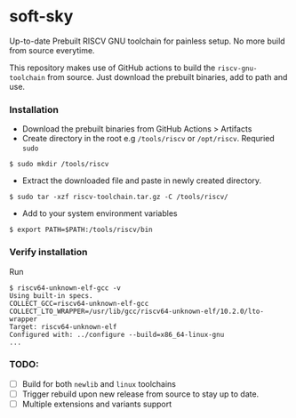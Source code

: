 # soft-sky
Up-to-date Prebuilt RISCV GNU toolchain for painless setup. No more build from source everytime.



This repository makes use of GitHub actions to build the `riscv-gnu-toolchain` from source. Just download the prebuilt binaries, add to path and use.

### Installation
- Download the prebuilt binaries from GitHub Actions > Artifacts
- Create directory in the root e.g `/tools/riscv` or `/opt/riscv`. Requried `sudo`
```
$ sudo mkdir /tools/riscv
```
- Extract the downloaded file and paste in newly created directory.
```
$ sudo tar -xzf riscv-toolchain.tar.gz -C /tools/riscv/
```
- Add to your system environment variables
```
$ export PATH=$PATH:/tools/riscv/bin
```
### Verify installation 
Run
```
$ riscv64-unknown-elf-gcc -v
Using built-in specs.
COLLECT_GCC=riscv64-unknown-elf-gcc
COLLECT_LTO_WRAPPER=/usr/lib/gcc/riscv64-unknown-elf/10.2.0/lto-wrapper
Target: riscv64-unknown-elf
Configured with: ../configure --build=x86_64-linux-gnu
...
```
### TODO:

- [ ] Build for both `newlib` and `linux` toolchains
- [ ] Trigger rebuild upon new release from source to stay up to date.
- [ ] Multiple extensions and variants support
